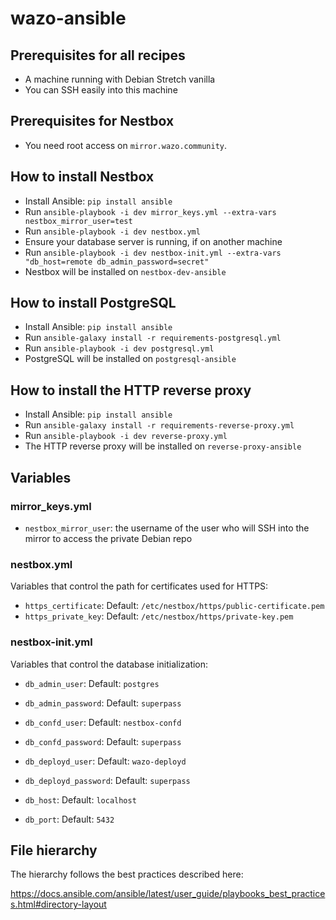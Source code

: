 # wazo-ansible

## Prerequisites for all recipes

* A machine running with Debian Stretch vanilla
* You can SSH easily into this machine

## Prerequisites for Nestbox

* You need root access on `mirror.wazo.community`.

## How to install Nestbox

* Install Ansible: `pip install ansible`
* Run `ansible-playbook -i dev mirror_keys.yml --extra-vars nestbox_mirror_user=test`
* Run `ansible-playbook -i dev nestbox.yml`
* Ensure your database server is running, if on another machine
* Run `ansible-playbook -i dev nestbox-init.yml --extra-vars "db_host=remote db_admin_password=secret"`
* Nestbox will be installed on `nestbox-dev-ansible`

## How to install PostgreSQL

* Install Ansible: `pip install ansible`
* Run `ansible-galaxy install -r requirements-postgresql.yml`
* Run `ansible-playbook -i dev postgresql.yml`
* PostgreSQL will be installed on `postgresql-ansible`

## How to install the HTTP reverse proxy

* Install Ansible: `pip install ansible`
* Run `ansible-galaxy install -r requirements-reverse-proxy.yml`
* Run `ansible-playbook -i dev reverse-proxy.yml`
* The HTTP reverse proxy will be installed on `reverse-proxy-ansible`

## Variables

### mirror_keys.yml

* `nestbox_mirror_user`: the username of the user who will SSH into the mirror to access the private Debian repo

### nestbox.yml

Variables that control the path for certificates used for HTTPS:

* `https_certificate`: Default: `/etc/nestbox/https/public-certificate.pem`
* `https_private_key`: Default: `/etc/nestbox/https/private-key.pem`

### nestbox-init.yml

Variables that control the database initialization:

* `db_admin_user`: Default: `postgres`
* `db_admin_password`: Default: `superpass`

* `db_confd_user`: Default: `nestbox-confd`
* `db_confd_password`: Default: `superpass`

* `db_deployd_user`: Default: `wazo-deployd`
* `db_deployd_password`: Default: `superpass`

* `db_host`: Default: `localhost`
* `db_port`: Default: `5432`

## File hierarchy

The hierarchy follows the best practices described here:

https://docs.ansible.com/ansible/latest/user_guide/playbooks_best_practices.html#directory-layout
